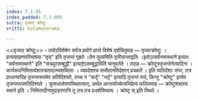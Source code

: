 ```yaml
---
index: 7.1.95
index_padded: 7.1.095
sutra: तृज्वत्‌ क्रोष्टुः
vritti: balamanorama

---
```

<<तृज्वत् क्रोष्टुः>> - तयोरविशेषेण सर्वत्र प्रयोगे प्राप्ते विशेषं दर्शयितुमाह — तृज्वत्क्रोष्टुः । प्रत्ययग्रहणपरिभाषया "तृच्" इति तृजन्तं गृह्रते ।तेन तुल्य॑मिति तृतीयान्ताद्वतिः ।इतोऽत्सर्वनामस्थाने॑ इत्यतः "सर्वनामस्थाने" इति "सख्युरसम्बुद्धौ" इत्यतो॒ऽसम्बुद्धाविति॑ चानुवर्तते । तदाह — क्रोष्टुस्तृजन्तेनेत्यादिना ।कार्यरूपनिमित्तार्थशास्त्रतादात्म्यशब्दिताः । व्यपदेशश्च सप्तैतानतिदेशान् प्रचक्षते॑ । इति व्यतिदेशाः सप्त, तत्र प्राधान्यादिह तृजन्तरूपमेव अतिदिश्यते, तच्च न "कर्तृ" "भर्तृ" इत्यादि तृजन्तं रूपं, किन्तु "क्रोष्टु" इत्येव तृजन्तरूपमतिदिश्यते । क्रुशधातोरुपस्थितत्वात्, अर्थत आन्तर्याच्चेत्यभिप्रेत्य फलितमाह — क्रोष्टुशब्दस्य स्थाने इति । निमित्तादीनामुदाहरणानि तु तत्र तत्र प्रधर्शयिष्यामः । क्रोष्टृ स् इति स्थिते । 